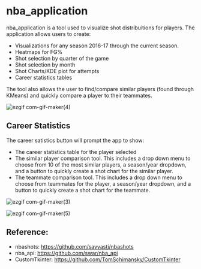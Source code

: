 # nba_application 

nba_application is a tool used to visualize shot distribuitions for players. The application allows users to create:

- Visualizations for any season 2016-17 through the current season.
- Heatmaps for FG%
- Shot selection by quarter of the game
- Shot selection by month
- Shot Charts/KDE plot for attempts
- Career statistics tables

The tool also allows the user to find/compare similar players (found through KMeans) and quickly compare a player to their teammates.

![ezgif com-gif-maker(4)](https://user-images.githubusercontent.com/101416331/202031080-6759066d-6252-4519-bca5-931e64d41aae.gif)


## Career Statistics 
The career satistics button will prompt the app to show:
- The career statistics table for the player selected
- The similar player comparison tool. This includes a drop down menu to choose from 10 of the most similar players, a season/year dropdown, and a button to quickly create a shot chart for the similar player.
- The teammate comparison tool. This includes a drop down menu to choose from teammates for the player, a season/year dropdown, and a button to quickly create a shot chart for the teammate.

![ezgif com-gif-maker(3)](https://user-images.githubusercontent.com/101416331/202030267-67d038a3-5025-4bca-9afe-260ee5de6f44.gif)


![ezgif com-gif-maker(5)](https://user-images.githubusercontent.com/101416331/202032771-1dddfc2b-f560-4e28-a2e0-6032a7ea0641.gif)



## Reference:
- nbashots: https://github.com/savvastj/nbashots 
- nba_api: https://github.com/swar/nba_api
- CustomTkinter: https://github.com/TomSchimansky/CustomTkinter
